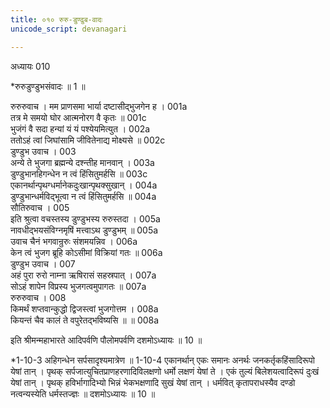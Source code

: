 ```yaml
---
title: ०१० रुरु-डुण्ढुब-वादः
unicode_script: devanagari

---
```



अध्यायः 010

*रुरुडुण्डुभसंवादः ॥ 1 ॥

रुरुरुवाच ।
मम प्राणसमा भार्या दष्टासीद्भुजगेन ह ।	001a  
तत्र मे समयो घोर आत्मनोरग वै कृतः ॥	001c  
भुजंगं वै सदा हन्यां यं यं पश्येयमित्युत ।	002a  
ततोऽहं त्वां जिघांसामि जीवितेनाद्य मोक्ष्यसे ॥	002c  
डुण्डुभ उवाच ।	003  
अन्ये ते भुजगा ब्रह्मन्ये दश्न्तीह मानवान् ।	003a  
डुण्डुभानहिगन्धेन न त्वं हिंसितुमर्हसि ॥	003c  
एकानर्थान्पृथग्धर्मानेकदुःखान्पृथक्सुखान् ।	004a  
डुण्डुभान्धर्मविद्भूत्वा न त्वं हिंसितुमर्हसि ॥	004a  
सौतिरुवाच ।	005  
इति श्रुत्वा वचस्तस्य डुण्डुभस्य रुरुस्तदा ।	005a  
नावधीद्भयसंविग्नमृषिं मत्त्वाऽथ डुण्डुभम् ॥	005a  
उवाच चैनं भगवान्रुरुः संशमयन्निव ।	006a  
केन त्वं भुजग ब्रूहि कोऽसीमां विक्रियां गतः ॥	006a  
डुण्डुभ उवाच ।	007  
अहं पुरा रुरो नाम्ना ऋषिरासं सहस्रपात् ।	007a  
सोऽहं शापेन विप्रस्य भुजगत्वमुपागतः ॥	007a  
रुरुरुवाच ।	008  
किमर्थं शप्तवान्कुद्धो द्विजस्त्वां भुजगोत्तम ।	008a  
कियन्तं चैव कालं ते वपुरेतद्भविष्यसि ॥ ॥	008a  

इति श्रीमन्महाभारते आदिपर्वणि पौलोमपर्वणि दशमोऽध्यायः ॥ 10 ॥

*1-10-3 अहिगन्धेन सर्पसादृश्यमात्रेण ॥ 1-10-4 एकानर्थान् एकः समानः अनर्थः जनकर्तृकहिंसादिरूपो येषां तान् । पृथक् सर्पजात्युचितप्राणहरणादिविलक्षणो धर्मो लक्षणं येषां ते । एकं तुल्यं बिलेशयत्वादिरूपं दुःखं येषां तान् । पृथक् हविर्भागादिभ्यो भिन्नं भेकभक्षणादि सुखं येषां तान् । धर्मवित् कृतापराधस्यैव दण्डो नत्वन्यस्येति धर्मस्तज्ज्ञः ॥ दशमोऽध्यायः ॥ 10 ॥